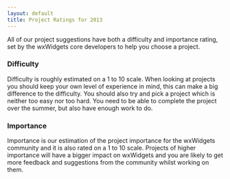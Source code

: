 ```yaml
---
layout: default
title: Project Ratings for 2013
---
```


All of our project suggestions have both a difficulty and importance rating,
set by the wxWidgets core developers to help you choose a project. 

### Difficulty

Difficulty is roughly estimated on a 1 to 10 scale. When looking at projects
you should keep your own level of experience in mind, this can make a big
difference to the difficulty. You should also try and pick a project which
is neither too easy nor too hard. You need to be able to complete the project
over the summer, but also have enough work to do.

### Importance

Importance is our estimation of the project importance for the wxWidgets
community and it is also rated on a 1 to 10 scale. Projects of higher
importance will have a bigger impact on wxWidgets and you are likely to get
more feedback and suggestions from the community whilst working on them.
